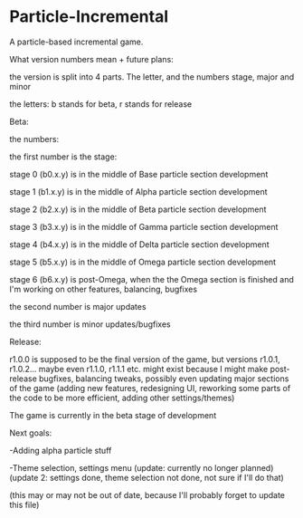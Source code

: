 # Particle-Incremental

A particle-based incremental game.

What version numbers mean + future plans:

the version is split into 4 parts. The letter, and the numbers stage, major and minor

the letters: b stands for beta, r stands for release

Beta:

the numbers:

the first number is the stage: 

stage 0 (b0.x.y) is in the middle of Base particle section development

stage 1 (b1.x.y) is in the middle of Alpha particle section development

stage 2 (b2.x.y) is in the middle of Beta particle section development

stage 3 (b3.x.y) is in the middle of Gamma particle section development

stage 4 (b4.x.y) is in the middle of Delta particle section development

stage 5 (b5.x.y) is in the middle of Omega particle section development

stage 6 (b6.x.y) is post-Omega, when the the Omega section is finished and I'm working on other features, balancing, bugfixes

the second number is major updates

the third number is minor updates/bugfixes

Release:

r1.0.0 is supposed to be the final version of the game, but versions r1.0.1, r1.0.2... maybe even r1.1.0, r1.1.1 etc. might exist because I might make post-release bugfixes, balancing tweaks, possibly even updating major sections of the game (adding new features, redesigning UI, reworking some parts of the code to be more efficient, adding other settings/themes)

The game is currently in the beta stage of development

Next goals:

-Adding alpha particle stuff

-Theme selection, settings menu (update: currently no longer planned) (update 2: settings done, theme selection not done, not sure if I'll do that)

(this may or may not be out of date, because I'll probably forget to update this file)
